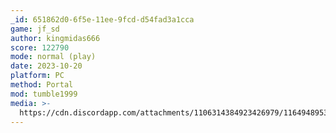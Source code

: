 ```yaml
---
_id: 651862d0-6f5e-11ee-9fcd-d54fad3a1cca
game: jf_sd
author: kingmidas666
score: 122790
mode: normal (play)
date: 2023-10-20
platform: PC
method: Portal
mod: tumble1999
media: >-
  https://cdn.discordapp.com/attachments/1106314384923426979/1164948953285013564/IMG_20231020_162928454_HDR.jpg?ex=65451242&is=65329d42&hm=d86c3d7de21927106aa4e62bc473641a5c47db9a57561f2be22d19d650ad1354&
---
```


